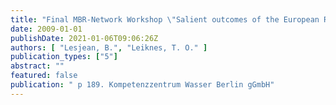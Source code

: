```yaml
---
title: "Final MBR-Network Workshop \"Salient outcomes of the European R&D projects on MBR technology. 31 March - 1 April 2009, Berlin (Germany). Book of proceedings."
date: 2009-01-01
publishDate: 2021-01-06T09:06:26Z
authors: [ "Lesjean, B.", "Leiknes, T. O." ]
publication_types: ["5"]
abstract: ""
featured: false
publication: " p 189. Kompetenzzentrum Wasser Berlin gGmbH"
---
```


